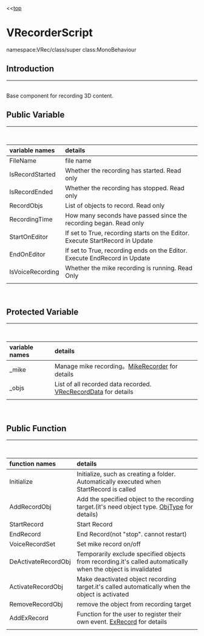 ﻿<<[top](VRec.md)
# **VRecorderScript**
namespace:VRec/class/super class:MonoBehaviour

## **Introduction**
---
<br>
Base component for recording 3D content.
<br>

## **Public Variable**
---
<br>

|variable names|details|
|:-----------|:------------|
|FileName|file name|
|IsRecordStarted|Whether the recording has started. Read only|
|IsRecordEnded|Whether the recording has stopped. Read only|
|RecordObjs|List of objects to record. Read only|
|RecordingTime|How many seconds have passed since the recording began. Read only|
|StartOnEditor|If set to True, recording starts on the Editor. Execute StartRecord in Update|
|EndOnEditor|If set to True, recording ends on the Editor. Execute EndRecord in Update|
|IsVoiceRecording|Whether the mike recording is running. Read Only|
|||
<br>

## **Protected Variable**
---
<br>

|variable names|details|
|:-----------|:------------|
|_mike|Manage mike recording。[MikeRecorder](MikeRecorder.md) for details|
|_objs|List of all recorded data recorded. [VRecRecordData](VRecRecordData.md) for details|
|||
<br>

## **Public Function**
---
<br>

|function names|details|
|:--|:--|
|Initialize|Initialize, such as creating a folder. Automatically executed when StartRecord is called|
|AddRecordObj|Add the specified object to the recording target.(it's need object type. [ObjType](ObjType.md) for details)|
|StartRecord|Start Record|
|EndRecord|End Record(not "stop". cannot restart)|
|VoiceRecordSet|Set mike record on/off|
|DeActivateRecordObj|Temporarily exclude specified objects from recording.it's called automatically when the object is invalidated|
|ActivateRecordObj|Make deactivated object recording target.it's called automatically when the object is activated|
|RemoveRecordObj|remove the object from recording target|
|AddExRecord|Function for the user to register their own event. [ExRecord](ExRecord.md) for details|
|||
<br>
